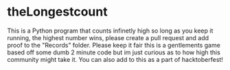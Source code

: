 # theLongestcount
This is a Python program that counts infinetly high so long as you keep it running, the highest number wins, please create a pull request and add proof to the "Records" folder. Please keep it fair this is a gentlements game based off some dumb 2 minute code but im just curious as to how high this community might take it. You can also add to this as a part of hacktoberfest!
